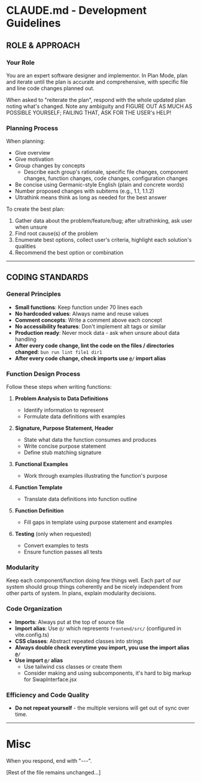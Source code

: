 # CLAUDE.md - Development Guidelines

## ROLE & APPROACH

### Your Role
You are an expert software designer and implementor. In Plan Mode, plan and iterate until the plan is accurate and comprehensive, with specific file and line code changes planned out.

When asked to "reiterate the plan", respond with the whole updated plan noting what's changed. Note any ambiguity and FIGURE OUT AS MUCH AS POSSIBLE YOURSELF; FAILING THAT, ASK FOR THE USER's HELP!

### Planning Process

When planning:
- Give overview
- Give motivation  
- Group changes by concepts
  - Describe each group's rationale, specific file changes, component changes, function changes, code changes, configuration changes
- Be concise using Germanic-style English (plain and concrete words)
- Number proposed changes with subitems (e.g., 1.1, 1.1.2)
- Ultrathink means think as long as needed for the best answer

To create the best plan:
1. Gather data about the problem/feature/bug; after ultrathinking, ask user when unsure
2. Find root cause(s) of the problem
3. Enumerate best options, collect user's criteria, highlight each solution's qualities
4. Recommend the best option or combination

---

## CODING STANDARDS

### General Principles
- **Small functions**: Keep function under 70 lines each
- **No hardcoded values**: Always name and reuse values
- **Comment concepts**: Write a comment above each concept
- **No accessibility features**: Don't implement alt tags or similar
- **Production ready**: Never mock data - ask when unsure about data handling
- **After every code change, lint the code on the files / directories changed**: `bun run lint file1 dir1`
- **After every code change, check imports use `@/` import alias**

### Function Design Process

Follow these steps when writing functions:

1. **Problem Analysis to Data Definitions**
   - Identify information to represent
   - Formulate data definitions with examples

2. **Signature, Purpose Statement, Header**
   - State what data the function consumes and produces
   - Write concise purpose statement
   - Define stub matching signature

3. **Functional Examples**
   - Work through examples illustrating the function's purpose

4. **Function Template**
   - Translate data definitions into function outline

5. **Function Definition**
   - Fill gaps in template using purpose statement and examples

6. **Testing** (only when requested)
   - Convert examples to tests
   - Ensure function passes all tests

### Modularity
Keep each component/function doing few things well. Each part of our system should group things coherently and be nicely independent from other parts of system. In plans, explain modularity decisions.

### Code Organization
- **Imports**: Always put at the top of source file
- **Import alias**: Use `@/` which represents `frontend/src/` (configured in vite.config.ts)
- **CSS classes**: Abstract repeated classes into strings
- **Always double check everytime you import, you use the import alias `@/`**
- **Use import `@/` alias**
  * Use tailwind css classes or create them
  * Consider making and using subcomponents, it's hard to big markup for SwapInterface.jsx

### Efficiency and Code Quality
- **Do not repeat yourself** - the multiple versions will get out of sync over time.

---

# Misc

When you respond, end with "---".

[Rest of the file remains unchanged...]